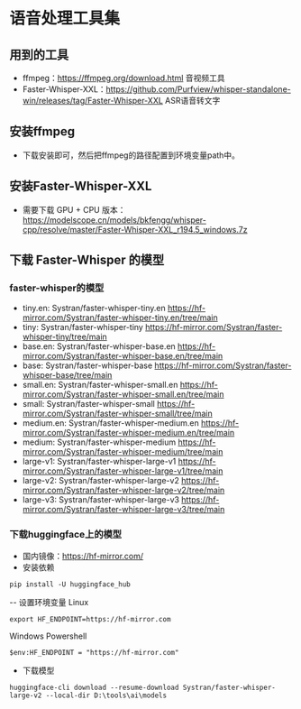 # 语音处理工具集

## 用到的工具
- ffmpeg：https://ffmpeg.org/download.html 音视频工具
- Faster-Whisper-XXL：https://github.com/Purfview/whisper-standalone-win/releases/tag/Faster-Whisper-XXL ASR语音转文字

## 安装ffmpeg
- 下载安装即可，然后把ffmpeg的路径配置到环境变量path中。

## 安装Faster-Whisper-XXL
- 需要下载 GPU + CPU 版本：https://modelscope.cn/models/bkfengg/whisper-cpp/resolve/master/Faster-Whisper-XXL_r194.5_windows.7z

## 下载 Faster-Whisper 的模型

### faster-whisper的模型
- tiny.en: Systran/faster-whisper-tiny.en    https://hf-mirror.com/Systran/faster-whisper-tiny.en/tree/main
- tiny: Systran/faster-whisper-tiny    https://hf-mirror.com/Systran/faster-whisper-tiny/tree/main
- base.en: Systran/faster-whisper-base.en    https://hf-mirror.com/Systran/faster-whisper-base.en/tree/main
- base: Systran/faster-whisper-base    https://hf-mirror.com/Systran/faster-whisper-base/tree/main
- small.en: Systran/faster-whisper-small.en    https://hf-mirror.com/Systran/faster-whisper-small.en/tree/main
- small: Systran/faster-whisper-small    https://hf-mirror.com/Systran/faster-whisper-small/tree/main
- medium.en: Systran/faster-whisper-medium.en    https://hf-mirror.com/Systran/faster-whisper-medium.en/tree/main
- medium: Systran/faster-whisper-medium    https://hf-mirror.com/Systran/faster-whisper-medium/tree/main
- large-v1: Systran/faster-whisper-large-v1    https://hf-mirror.com/Systran/faster-whisper-large-v1/tree/main
- large-v2: Systran/faster-whisper-large-v2    https://hf-mirror.com/Systran/faster-whisper-large-v2/tree/main 
- large-v3: Systran/faster-whisper-large-v3    https://hf-mirror.com/Systran/faster-whisper-large-v3/tree/main

### 下载huggingface上的模型
- 国内镜像：https://hf-mirror.com/
- 安装依赖
```shell
pip install -U huggingface_hub
```
-- 设置环境变量
Linux
```shell
export HF_ENDPOINT=https://hf-mirror.com
```
Windows Powershell
```shell
$env:HF_ENDPOINT = "https://hf-mirror.com"
```
- 下载模型
```shell
huggingface-cli download --resume-download Systran/faster-whisper-large-v2 --local-dir D:\tools\ai\models
```